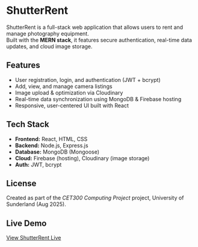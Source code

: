 # ShutterRent

ShutterRent is a full-stack web application that allows users to rent and manage photography equipment.  
Built with the **MERN stack**, it features secure authentication, real-time data updates, and cloud image storage.

## Features
- User registration, login, and authentication (JWT + bcrypt)
- Add, view, and manage camera listings
- Image upload & optimization via Cloudinary
- Real-time data synchronization using MongoDB & Firebase hosting
- Responsive, user-centered UI built with React

## Tech Stack
- **Frontend:** React, HTML, CSS
- **Backend:** Node.js, Express.js
- **Database:** MongoDB (Mongoose)
- **Cloud:** Firebase (hosting), Cloudinary (image storage)
- **Auth:** JWT, bcrypt

## License
Created as part of the *CET300 Computing Project* project, University of Sunderland (Aug 2025).

## Live Demo
[View ShutterRent Live](https://shutterrent-frontend.vercel.app)
